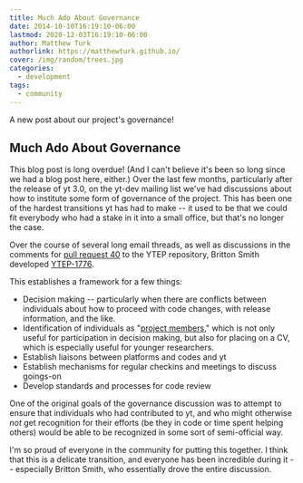 ```yaml
---
title: Much Ado About Governance
date: 2014-10-10T16:19:10-06:00
lastmod: 2020-12-03T16:19:10-06:00
author: Matthew Turk
authorlink: https://matthewturk.github.io/
cover: /img/random/trees.jpg
categories:
  - development
tags:
  - community
---
```


A new post about our project's governance!

<!--more-->

## Much Ado About Governance

This blog post is long overdue!  (And I can't believe it's been so long since
we had a blog post here, either.)  Over the last few months, particularly after
the release of yt 3.0, on the yt-dev mailing list we've had discussions about
how to institute some form of governance of the project.  This has been one of
the hardest transitions yt has had to make -- it used to be that we could fit
everybody who had a stake in it into a small office, but that's no longer the
case.

Over the course of several long email threads, as well as discussions in the
comments for [pull request 40](https://bitbucket.org/yt_analysis/ytep/pull-request/40/ytep-1776-team-infrastructure)
to the YTEP repository, Britton Smith developed [YTEP-1776](https://ytep.readthedocs.org/en/latest/YTEPs/YTEP-1776.html).

This establishes a framework for a few things:

 * Decision making -- particularly when there are conflicts between individuals
   about how to proceed with code changes, with release information, and the
   like.
 * Identification of individuals as "[project members](http://yt-project.org/members.html)," 
   which is not only useful for
   participation in decision making, but also for placing on a CV, which is
   especially useful for younger researchers.
 * Establish liaisons between platforms and codes and yt
 * Establish mechanisms for regular checkins and meetings to discuss goings-on
 * Develop standards and processes for code review

One of the original goals of the governance discussion was to attempt to ensure
that individuals who had contributed to yt, and who might otherwise *not* get
recognition for their efforts (be they in code or time spent helping others)
would be able to be recognized in some sort of semi-official way.

I'm so proud of everyone in the community for putting this together.  I think
that this is a delicate transition, and everyone has been incredible during it
-- especially Britton Smith, who essentially drove the entire discussion.
